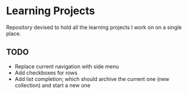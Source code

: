 # Learning Projects

Repository devised to hold all the learning projects I work on on a single place.

## TODO

- Replace current navigation with side menu
- Add checkboxes for rows
- Add list completion; which should archive the current one (new collection) and start a new one
